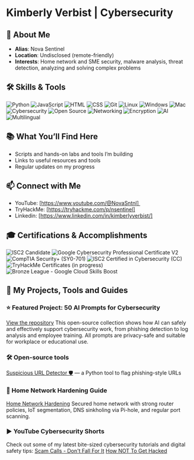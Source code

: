 # Kimberly Verbist | Cybersecurity 

## 📜 About Me
- **Alias**: Nova Sentinel
- **Location**: Undisclosed (remote-friendly)
- **Interests**: Home network and SME security, malware analysis, threat detection, analyzing and solving complex problems

## 🛠 Skills & Tools
![Python](https://img.shields.io/badge/Python-3.10-blue?style=flat-square&logo=python&logoColor=white)
![JavaScript](https://img.shields.io/badge/JavaScript-F7DF1E?style=flat-square&logo=javascript&logoColor=black)
![HTML](https://img.shields.io/badge/HTML-E34F26?style=flat-square&logo=html5&logoColor=white)
![CSS](https://img.shields.io/badge/CSS-1572B6?style=flat-square&logo=css3&logoColor=white)
![Git](https://img.shields.io/badge/Git-F05032?style=flat-square&logo=git&logoColor=white)
![Linux](https://img.shields.io/badge/Linux-FCC624?style=flat-square&logo=linux&logoColor=black)
![Windows](https://img.shields.io/badge/Windows-0078D6?style=flat-square&logo=windows&logoColor=white)
![Mac](https://img.shields.io/badge/Mac-000000?style=flat-square&logo=apple&logoColor=white)
![Cybersecurity](https://img.shields.io/badge/Cybersecurity-007ACC?style=flat-square&logo=securityscorecard&logoColor=white)
![Open Source](https://img.shields.io/badge/Open--Source-4ABF4B?style=flat-square&logo=github&logoColor=white)
![Networking](https://img.shields.io/badge/Networking-4ABF4B?style=flat-square&logo=cloudflare&logoColor=white)
![Encryption](https://img.shields.io/badge/Encryption-6F4E37?style=flat-square)
![AI](https://img.shields.io/badge/AI-FF6F00?style=flat-square)
![Multilingual](https://img.shields.io/badge/Multilingual-7A42F4?style=flat-square)


## 📚 What You’ll Find Here  

- Scripts and hands-on labs and tools I’m building  
- Links to useful resources and tools  
- Regular updates on my progress


## 📫 Connect with Me  

- YouTube: [https://www.youtube.com/@NovaSntnl] 
- TryHackMe: [https://tryhackme.com/p/nsentinel]
- Linkedin: [https://www.linkedin.com/in/kimberlyverbist/]


## 🎓 Certifications & Accomplishments

![ISC2 Candidate](https://img.shields.io/badge/ISC2-Candidate-blue?style=flat-square)
![Google Cybersecurity Professional Certificate V2](https://img.shields.io/badge/Google-Cybersecurity_V2-yellow?style=flat-square&logo=google&logoColor=white)
![CompTIA Security+ (SY0-701)](https://img.shields.io/badge/CompTIA-Security+-green?style=flat-square)
![ISC2 Certified in Cybersecurity (CC)](https://img.shields.io/badge/ISC2-CC-blue?style=flat-square)
![TryHackMe Certificates (in progress)](https://img.shields.io/badge/TryHackMe-In_Progress-orange?style=flat-square)
![Bronze League - Google Cloud Skills Boost](https://img.shields.io/badge/Google_Cloud-Bronze_League-lightgrey?style=flat-square&logo=google&logoColor=white)


## 🧪 My Projects, Tools and Guides

### ⭐ Featured Project: 50 AI Prompts for Cybersecurity
[View the repository](https://github.com/novasntnl/50-AI-Prompts-for-Cybersecurity) This open-source collection shows how AI can safely and effectively support cybersecurity work, from phishing detection to log analysis and employee training. All prompts are privacy-safe and suitable for workplace or educational use.

### 🛠️ Open-source tools 
[Suspicious URL Detector 🛡️](https://github.com/novasntnl/suspicious-url-detector) — a Python tool to flag phishing-style URLs

### 🔐 Home Network Hardening Guide
[Home Network Hardening](https://github.com/novasntnl/Home-Network-Hardening) Secured home network with strong router policies, IoT segmentation, DNS sinkholing via Pi-hole, and regular port scanning.

### ▶️ YouTube Cybersecurity Shorts
Check out some of my latest bite-sized cybersecurity tutorials and digital safety tips:
[Scam Calls - Don't Fall For It](https://www.youtube.com/shorts/zdvIaie7_4k)
[How NOT To Get Hacked](https://www.youtube.com/shorts/jo1mJysPGkg)

